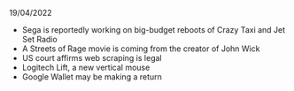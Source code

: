 19/04/2022

- Sega is reportedly working on big-budget reboots of Crazy Taxi and Jet Set Radio
- A Streets of Rage movie is coming from the creator of John Wick
- US court affirms web scraping is legal
- Logitech Lift, a new vertical mouse
- Google Wallet may be making a return